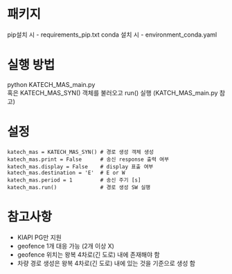 # 패키지
pip설치 시 - requirements_pip.txt
conda 설치 시 - environment_conda.yaml
   
# 실행 방법
python KATECH_MAS_main.py      
혹은 KATECH_MAS_SYN() 객체를 불러오고 run() 실행 (KATCH_MAS_main.py 참고)   
   
# 설정    
    katech_mas = KATECH_MAS_SYN() # 경로 생성 객체 생성   
    katech_mas.print = False      # 송신 response 출력 여부   
    katech_mas.display = False    # display 표출 여부   
    katech_mas.destination = 'E'  # E or W    
    katech_mas.period = 1         # 송신 주기 [s]   
    katech_mas.run()              # 경로 생성 SW 실행    

# 참고사항
- KIAPI PG만 지원   
- geofence 1개 대응 가능 (2개 이상 X)   
- geofence 위치는 왕복 4차로(긴 도로) 내에 존재해야 함   
- 차량 경로 생성은 왕복 4차로(긴 도로) 내에 있는 것을 기준으로 생성 함   
